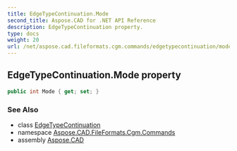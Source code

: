 ```yaml
---
title: EdgeTypeContinuation.Mode
second_title: Aspose.CAD for .NET API Reference
description: EdgeTypeContinuation property. 
type: docs
weight: 20
url: /net/aspose.cad.fileformats.cgm.commands/edgetypecontinuation/mode/
---
```

## EdgeTypeContinuation.Mode property

```csharp
public int Mode { get; set; }
```

### See Also

* class [EdgeTypeContinuation](../)
* namespace [Aspose.CAD.FileFormats.Cgm.Commands](../../edgetypecontinuation/)
* assembly [Aspose.CAD](../../../)



